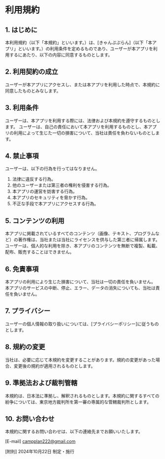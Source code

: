 # 利用規約
## 1. はじめに
本利用規約（以下「本規約」といいます。）は、[きゃんぷぷらん]（以下「本アプリ」といいます。）の利用条件を定めるものであり、ユーザーが本アプリを利用するにあたり、以下の内容に同意するものとします。

## 2. 利用契約の成立
ユーザーが本アプリにアクセスし、または本アプリを利用した時点で、本規約に同意したものとみなします。

## 3. 利用条件
ユーザーは、本アプリを利用する際には、法律および本規約を遵守するものとします。
ユーザーは、自己の責任において本アプリを利用するものとし、本アプリの利用によって生じた一切の損害について、当社は責任を負わないものとします。

## 4. 禁止事項
ユーザーは、以下の行為を行ってはなりません。
1. 法律に違反する行為。
2. 他のユーザーまたは第三者の権利を侵害する行為。
3. 本アプリの運営を妨害する行為。
4. 本アプリのセキュリティを脅かす行為。
5. 不正な手段で本アプリにアクセスする行為。

## 5. コンテンツの利用
本アプリに掲載されているすべてのコンテンツ（画像、テキスト、プログラムなど）の著作権は、当社または当社にライセンスを供与した第三者に帰属します。
ユーザーは、個人的な利用を除き、本アプリのコンテンツを無断で複製、転載、配布、販売することはできません。

## 6. 免責事項
本アプリの利用により生じた損害について、当社は一切の責任を負いません。
本アプリのサービスの中断、停止、エラー、データの消失についても、当社は責任を負いません。

## 7. プライバシー
ユーザーの個人情報の取り扱いについては、[プライバシーポリシー]に従うものとします。

## 8. 規約の変更
当社は、必要に応じて本規約を変更することがあります。規約の変更があった場合、変更後の規約が適用されるものとします。

## 9. 準拠法および裁判管轄
本規約は、日本法に準拠し、解釈されるものとします。本規約に関するすべての紛争については、東京地方裁判所を第一審の専属的な管轄裁判所とします。

## 10. お問い合わせ
本規約に関するお問い合わせは、以下の連絡先までお願いいたします。

[E-mail]
campplan222@gmail.com

[附則]
2024年10月22日 制定・施行
